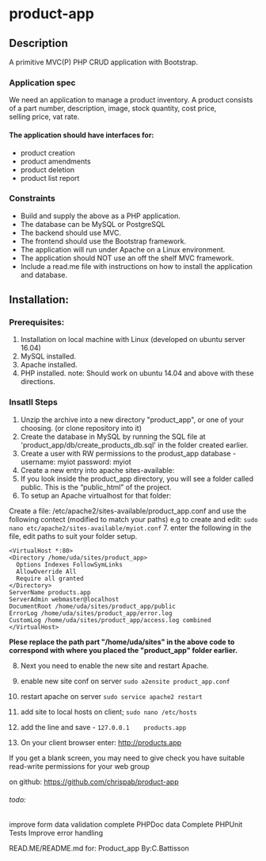 # product-app

## Description
A primitive MVC(P) PHP CRUD application with Bootstrap.

### Application spec
We need an application to manage a product inventory. A product consists  
of a part number, description, image, stock quantity, cost price,  
selling price, vat rate.

#### The application should have interfaces for:
* product creation
* product amendments
* product deletion
* product list report

### Constraints
* Build and supply the above as a PHP application.
* The database can be MySQL or PostgreSQL
* The backend should use MVC.
* The frontend should use the Bootstrap framework.
* The application will run under Apache on a Linux environment.
* The application should NOT use an off the shelf MVC framework.
* Include a read.me file with instructions on how to install the application and database.

## Installation:
### Prerequisites:
1. Installation on local machine with Linux (developed on ubuntu server 16.04)
2. MySQL installed.
3. Apache installed.
4. PHP installed.
note: Should work on ubuntu 14.04 and above with these directions.

### Insatll Steps
1. Unzip  the archive into a new directory "product_app", or one of your choosing.  (or clone repository into it)
2. Create the database in MySQL by running the  SQL file at 'product_app/db/create_products_db.sql' in the folder created earlier.
3. Create a user with RW permissions to the  produst_app database -  username: myiot password: myiot
4. Create a new entry into apache sites-available:
5. If you look inside the product_app directory, you will see a folder called public. This is the “public_html” of the project.
6. To setup an Apache virtualhost for that folder:

Create a  file: /etc/apache2/sites-available/product_app.conf and use the following contect (modified to match your paths)
e.g to create and edit:
`sudo nano etc/apache2/sites-available/myiot.conf`
7. enter the following in the file, edit paths to suit your folder setup.
```
<VirtualHost *:80>
<Directory /home/uda/sites/product_app>
  Options Indexes FollowSymLinks
  AllowOverride All
  Require all granted
</Directory>
ServerName products.app
ServerAdmin webmaster@localhost
DocumentRoot /home/uda/sites/product_app/public
ErrorLog /home/uda/sites/product_app/error.log
CustomLog /home/uda/sites/product_app/access.log combined
</VirtualHost>
```
**Plese replace the path part "/home/uda/sites" in the above code to correspond with where you placed the "product_app" folder earlier.**

8. Next you need to enable the new site and restart Apache.
9. enable new site conf on server
`sudo a2ensite product_app.conf`

10. restart apache on server
`sudo service apache2 restart`

11. add site to local hosts on client;
`sudo nano /etc/hosts`
12. add the line and save - `127.0.0.1    products.app`

7. On your client browser enter: http://products.app

If you get a blank screen, you may need to give check you have suitable read-write permissions for your web group

on github: https://github.com/chrispab/product-app

###### todo:
improve form data validation
complete PHPDoc data
Complete PHPUnit Tests
Improve error handling


READ.ME/README.md
for: Product_app
By:C.Battisson
